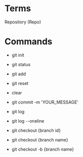 # Terms

Repository (Repo)

# Commands

- git init
- git status
- git add
- git reset
- clear

- git commit -m 'YOUR_MESSAGE'

- git log
- git log --oneline
- git checkout {branch id}
- git checkout {branch name}
- git checkout -b {branch name}